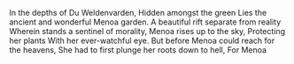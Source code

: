 In the depths of Du Weldenvarden,
Hidden amongst the green
Lies the ancient and wonderful Menoa garden.
A beautiful rift separate from reality
Wherein stands a sentinel of morality,
Menoa rises up to the sky,
Protecting her plants
With her ever-watchful eye.
But before Menoa could reach for the heavens,
She had to first plunge her roots down to hell,
For Menoa 


